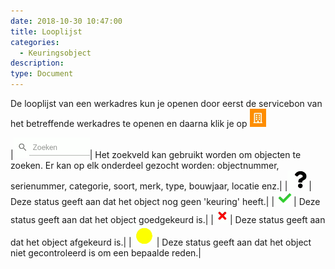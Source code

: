 ```yaml
---
date: 2018-10-30 10:47:00
title: Looplijst
categories:
  - Keuringsobject
description:
type: Document
---
```


De looplijst van een werkadres kun je openen door eerst de servicebon van het betreffende werkadres te openen en daarna klik je op ![](/images/2018-11-09-09-09-23.png)

|![](/images/2018-11-09-09-33-44.png)| Het zoekveld kan gebruikt worden om objecten te zoeken. Er kan op elk onderdeel gezocht worden: objectnummer, serienummer, categorie, soort, merk, type, bouwjaar, locatie enz.|
|![](/images/2018-11-09-09-35-43.png)| Deze status geeft aan dat het object nog geen 'keuring' heeft.|
|![](/images/2018-11-09-09-36-17.png)| Deze status geeft aan dat het object goedgekeurd is.|
|![](/images/2018-11-09-09-37-30.png)| Deze status geeft aan dat het object afgekeurd is.|
|![](/images/2018-11-09-09-37-52.png)| Deze status geeft aan dat het object niet gecontroleerd is om een bepaalde reden.|



